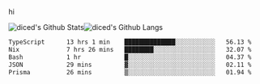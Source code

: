 hi

<img align="center" style="padding:0" src="https://github-readme-stats-diced.vercel.app/api?username=diced&show_icons=true&count_private=true&include_all_commits=true&hide=contribs&hide_border=true&hide_title=true&hide_border=true&theme=transparent" alt="diced's Github Stats"><img align="center" style="padding:0" src="https://github-readme-stats-diced.vercel.app/api/top-langs/?username=diced&layout=compact&hide_border=true&theme=transparent" alt="diced's Github Langs">

<!--START_SECTION:waka-->

```txt
TypeScript      13 hrs 1 min    ██████████████░░░░░░░░░░░   56.13 %
Nix             7 hrs 26 mins   ████████░░░░░░░░░░░░░░░░░   32.07 %
Bash            1 hr            █░░░░░░░░░░░░░░░░░░░░░░░░   04.37 %
JSON            29 mins         ▓░░░░░░░░░░░░░░░░░░░░░░░░   02.11 %
Prisma          26 mins         ▒░░░░░░░░░░░░░░░░░░░░░░░░   01.94 %
```

<!--END_SECTION:waka-->
